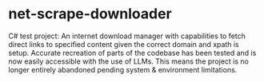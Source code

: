 # net-scrape-downloader
C# test project:
An internet download manager with capabilities to fetch direct links to specified content given the correct domain and xpath is setup.
Accurate recreation of parts of the codebase has been tested and is now easily accessible with the use of LLMs.
This means the project is no longer entirely abandoned pending system & environment limitations.

